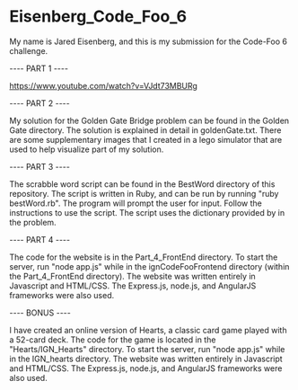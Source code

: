 # Eisenberg_Code_Foo_6

My name is Jared Eisenberg, and this is my submission for the Code-Foo 6 challenge.


---- PART 1 ---- 

https://www.youtube.com/watch?v=VJdt73MBURg


---- PART 2 ----

My solution for the Golden Gate Bridge problem can be found in the Golden Gate directory.
The solution is explained in detail in goldenGate.txt.
There are some supplementary images that I created in a lego simulator that are used to help visualize part of my solution.


---- PART 3 ----

The scrabble word script can be found in the BestWord directory of this repository.
The script is written in Ruby, and can be run by running "ruby bestWord.rb".
The program will prompt the user for input.  Follow the instructions to use the script.
The script uses the dictionary provided by in the problem.


---- PART 4 ----

The code for the website is in the Part_4_FrontEnd directory.
To start the server, run "node app.js" while in the ignCodeFooFrontend directory (within the Part_4_FrontEnd directory).
The website was written entirely in Javascript and HTML/CSS.  The Express.js, node.js, and AngularJS frameworks were also used.


---- BONUS ----

I have created an online version of Hearts, a classic card game played with a 52-card deck.
The code for the game is located in the "Hearts/IGN_Hearts" directory.
To start the server, run "node app.js" while in the IGN_hearts directory.
The website was written entirely in Javascript and HTML/CSS.  The Express.js, node.js, and AngularJS frameworks were also used.

